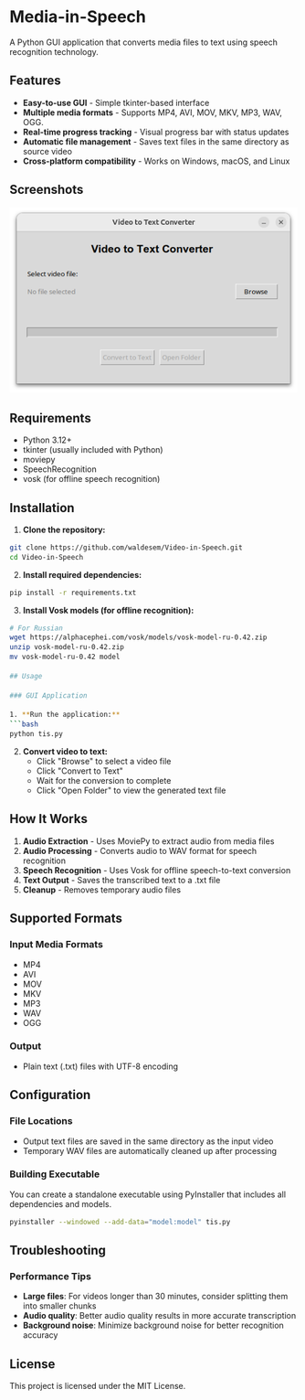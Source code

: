 # Media-in-Speech

A Python GUI application that converts media files to text using speech recognition technology.

## Features

- **Easy-to-use GUI** - Simple tkinter-based interface
- **Multiple media formats** - Supports MP4, AVI, MOV, MKV, MP3, WAV, OGG.
- **Real-time progress tracking** - Visual progress bar with status updates
- **Automatic file management** - Saves text files in the same directory as source video
- **Cross-platform compatibility** - Works on Windows, macOS, and Linux

## Screenshots

![Application Interface](screenshot.png)

## Requirements

- Python 3.12+
- tkinter (usually included with Python)
- moviepy
- SpeechRecognition
- vosk (for offline speech recognition)

## Installation

1. **Clone the repository:**
```bash
git clone https://github.com/waldesem/Video-in-Speech.git
cd Video-in-Speech
```

2. **Install required dependencies:**
```bash
pip install -r requirements.txt
```

3. **Install Vosk models (for offline recognition):**
```bash
# For Russian
wget https://alphacephei.com/vosk/models/vosk-model-ru-0.42.zip
unzip vosk-model-ru-0.42.zip
mv vosk-model-ru-0.42 model

## Usage

### GUI Application

1. **Run the application:**
```bash
python tis.py
```

2. **Convert video to text:**
   - Click "Browse" to select a video file
   - Click "Convert to Text"
   - Wait for the conversion to complete
   - Click "Open Folder" to view the generated text file

## How It Works

1. **Audio Extraction** - Uses MoviePy to extract audio from media files
2. **Audio Processing** - Converts audio to WAV format for speech recognition
3. **Speech Recognition** - Uses Vosk for offline speech-to-text conversion
4. **Text Output** - Saves the transcribed text to a .txt file
5. **Cleanup** - Removes temporary audio files

## Supported Formats

### Input Media Formats
- MP4
- AVI
- MOV
- MKV
- MP3
- WAV
- OGG

### Output
- Plain text (.txt) files with UTF-8 encoding

## Configuration

### File Locations
- Output text files are saved in the same directory as the input video
- Temporary WAV files are automatically cleaned up after processing

### Building Executable
You can create a standalone executable using PyInstaller that includes all dependencies and models.
```bash
pyinstaller --windowed --add-data="model:model" tis.py
```

## Troubleshooting

### Performance Tips

- **Large files**: For videos longer than 30 minutes, consider splitting them into smaller chunks
- **Audio quality**: Better audio quality results in more accurate transcription
- **Background noise**: Minimize background noise for better recognition accuracy

## License

This project is licensed under the MIT License.
